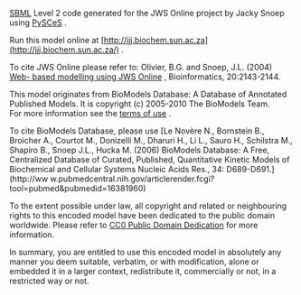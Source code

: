 

[SBML](http://www.sbml.org/) Level 2 code generated for the JWS Online project
by Jacky Snoep using [PySCeS](http://pysces.sourceforge.net/) .

Run this model online at
[http://jjj.biochem.sun.ac.za](http://jjj.biochem.sun.ac.za/) .

To cite JWS Online please refer to: Olivier, B.G. and Snoep, J.L. (2004) [Web-
based modelling using JWS
Online](http://bioinformatics.oupjournals.org/cgi/content/abstract/20/13/2143)
, Bioinformatics, 20:2143-2144.

  

This model originates from BioModels Database: A Database of Annotated
Published Models. It is copyright (c) 2005-2010 The BioModels Team.  
For more information see the [terms of
use](http://www.ebi.ac.uk/biomodels/legal.html) .  
  
To cite BioModels Database, please use [Le Novère N., Bornstein B., Broicher
A., Courtot M., Donizelli M., Dharuri H., Li L., Sauro H., Schilstra M.,
Shapiro B., Snoep J.L., Hucka M. (2006) BioModels Database: A Free,
Centralized Database of Curated, Published, Quantitative Kinetic Models of
Biochemical and Cellular Systems Nucleic Acids Res., 34: D689-D691.](http://ww
w.pubmedcentral.nih.gov/articlerender.fcgi?tool=pubmed&pubmedid=16381960)

To the extent possible under law, all copyright and related or neighbouring
rights to this encoded model have been dedicated to the public domain
worldwide. Please refer to [CC0 Public Domain
Dedication](http://creativecommons.org/publicdomain/zero/1.0/) for more
information.

In summary, you are entitled to use this encoded model in absolutely any
manner you deem suitable, verbatim, or with modification, alone or embedded it
in a larger context, redistribute it, commercially or not, in a restricted way
or not.

